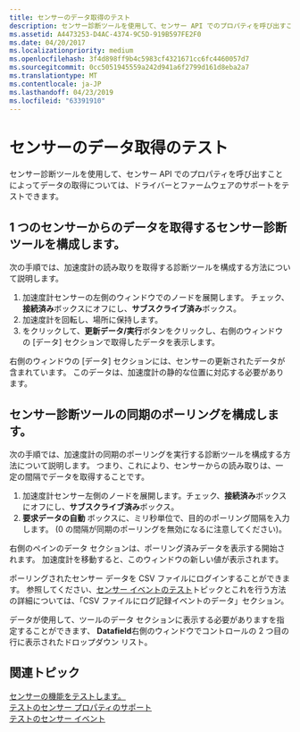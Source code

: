 ```yaml
---
title: センサーのデータ取得のテスト
description: センサー診断ツールを使用して、センサー API でのプロパティを呼び出すことによってデータの取得については、ドライバーとファームウェアのサポートをテストできます。
ms.assetid: A4473253-D4AC-4374-9C5D-919B597FE2F0
ms.date: 04/20/2017
ms.localizationpriority: medium
ms.openlocfilehash: 3f4d898ff9b4c5983cf4321671cc6fc4460057d7
ms.sourcegitcommit: 0cc5051945559a242d941a6f2799d161d8eba2a7
ms.translationtype: MT
ms.contentlocale: ja-JP
ms.lasthandoff: 04/23/2019
ms.locfileid: "63391910"
---
```

# <a name="testing-sensor-data-retrieval"></a>センサーのデータ取得のテスト


センサー診断ツールを使用して、センサー API でのプロパティを呼び出すことによってデータの取得については、ドライバーとファームウェアのサポートをテストできます。
 

## <a name="configuring-the-sensor-diagnostic-tool-to-retrieve-a-single-sensor-reading"></a>1 つのセンサーからのデータを取得するセンサー診断ツールを構成します。


次の手順では、加速度計の読み取りを取得する診断ツールを構成する方法について説明します。

1.  加速度計センサーの左側のウィンドウでのノードを展開します。 チェック、**接続済み**ボックスにオフにし、**サブスクライブ済み**ボックス。
2.  加速度計を回転し、場所に保持します。
3.  をクリックして、**更新データ/実行**ボタンをクリックし、右側のウィンドウの [データ] セクションで取得したデータを表示します。

右側のウィンドウの [データ] セクションには、センサーの更新されたデータが含まれています。 このデータは、加速度計の静的な位置に対応する必要があります。

## <a name="configuring-the-sensor-diagnostic-tool-for-synchronous-polling"></a>センサー診断ツールの同期のポーリングを構成します。


次の手順では、加速度計の同期のポーリングを実行する診断ツールを構成する方法について説明します。 つまり、これにより、センサーからの読み取りは、一定の間隔でデータを取得することです。

1.  加速度計センサー左側のノードを展開します。チェック、**接続済み**ボックスにオフにし、**サブスクライブ済み**ボックス。
2.  **要求データの自動** ボックスに、ミリ秒単位で、目的のポーリング間隔を入力します。 (0 の間隔が同期のポーリングを無効になるに注意してください)。

右側のペインのデータ セクションは、ポーリング済みデータを表示する開始されます。 加速度計を移動すると、このウィンドウの新しい値が表示されます。

ポーリングされたセンサー データを CSV ファイルにログインすることができます。 参照してください、[センサー イベントのテスト](testing-sensor-events.md)トピックとこれを行う方法の詳細については、「CSV ファイルにログ記録イベントのデータ」セクション。

データが使用して、ツールのデータ セクションに表示する必要がありますを指定することができます、 **Datafield**右側のウィンドウでコントロールの 2 つ目の行に表示されたドロップダウン リスト。

## <a name="related-topics"></a>関連トピック
[センサーの機能をテストします。](testing-sensor-functionality.md)  
[テストのセンサー プロパティのサポート](testing-and-logging-sensor-data.md)  
[テストのセンサー イベント](testing-sensor-events.md)  



